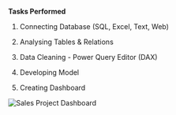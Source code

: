 <b> Tasks Performed </b>

  1. Connecting Database (SQL, Excel, Text, Web)
   
  2. Analysing Tables & Relations
   
  3. Data Cleaning - Power Query Editor (DAX)
   
  4. Developing Model
   
  5. Creating Dashboard


![Sales Project Dashboard](https://github.com/prithvirajh98/Power-BI-Projects/assets/127682525/885cd7ab-5a2d-408c-85d4-4b94c35a3f78)
